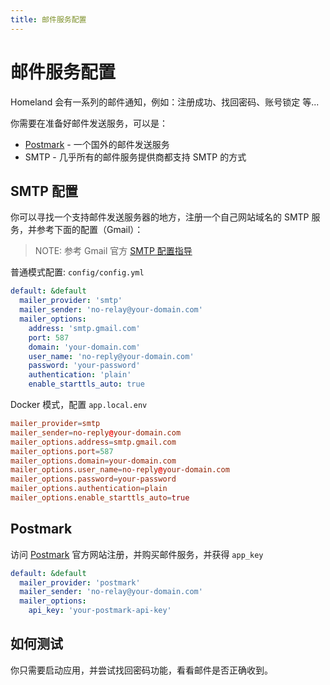 ```yaml
---
title: 邮件服务配置
---
```


# 邮件服务配置

Homeland 会有一系列的邮件通知，例如：注册成功、找回密码、账号锁定 等...

你需要在准备好邮件发送服务，可以是：

- [Postmark](https://postmarkapp.com) - 一个国外的邮件发送服务
- SMTP - 几乎所有的邮件服务提供商都支持 SMTP 的方式

## SMTP 配置

你可以寻找一个支持邮件发送服务器的地方，注册一个自己网站域名的 SMTP 服务，并参考下面的配置（Gmail）：

> NOTE: 参考 Gmail 官方 [SMTP 配置指导](https://support.google.com/mail/answer/7126229?hl=zh-Hans)

普通模式配置: `config/config.yml`

```yml
default: &default
  mailer_provider: 'smtp'
  mailer_sender: 'no-relay@your-domain.com'
  mailer_options:
    address: 'smtp.gmail.com'
    port: 587
    domain: 'your-domain.com'
    user_name: 'no-reply@your-domain.com'
    password: 'your-password'
    authentication: 'plain'
    enable_starttls_auto: true
```

Docker 模式，配置 `app.local.env`

```conf
mailer_provider=smtp
mailer_sender=no-reply@your-domain.com
mailer_options.address=smtp.gmail.com
mailer_options.port=587
mailer_options.domain=your-domain.com
mailer_options.user_name=no-reply@your-domain.com
mailer_options.password=your-password
mailer_options.authentication=plain
mailer_options.enable_starttls_auto=true
````


## Postmark

访问 [Postmark](https://postmarkapp.com) 官方网站注册，并购买邮件服务，并获得 `app_key`

```yml
default: &default
  mailer_provider: 'postmark'
  mailer_sender: 'no-relay@your-domain.com'
  mailer_options:
    api_key: 'your-postmark-api-key'
```

## 如何测试

你只需要启动应用，并尝试找回密码功能，看看邮件是否正确收到。